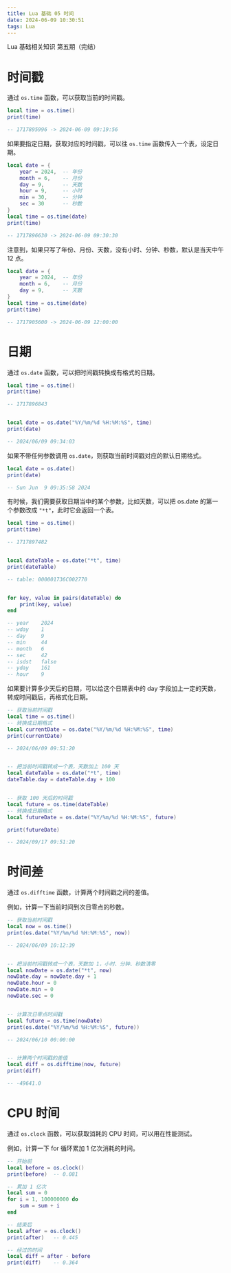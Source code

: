 ```yaml
---
title: Lua 基础 05 时间
date: 2024-06-09 10:30:51
tags: Lua
---
```


Lua 基础相关知识 第五期（完结）

<!--more-->

# 时间戳

通过 `os.time` 函数，可以获取当前的时间戳。

```lua
local time = os.time()
print(time)

-- 1717895996 -> 2024-06-09 09:19:56
```

如果要指定日期，获取对应的时间戳，可以往 `os.time` 函数传入一个表，设定日期。

```lua
local date = {
    year = 2024,  -- 年份
    month = 6,    -- 月份
    day = 9,      -- 天数
    hour = 9,     -- 小时
    min = 30,     -- 分钟
    sec = 30      -- 秒数
}
local time = os.time(date)
print(time)

-- 1717896630 -> 2024-06-09 09:30:30
```

注意到，如果只写了年份、月份、天数，没有小时、分钟、秒数，默认是当天中午 12 点。

```lua
local date = {
    year = 2024,  -- 年份
    month = 6,    -- 月份
    day = 9,      -- 天数
}
local time = os.time(date)
print(time)

-- 1717905600 -> 2024-06-09 12:00:00
```

# 日期

通过 `os.date` 函数，可以把时间戳转换成有格式的日期。

```lua
local time = os.time()
print(time)

-- 1717896843


local date = os.date("%Y/%m/%d %H:%M:%S", time)
print(date)

-- 2024/06/09 09:34:03
```

如果不带任何参数调用 `os.date`，则获取当前时间戳对应的默认日期格式。

```lua
local date = os.date()
print(date)

-- Sun Jun  9 09:35:58 2024
```

有时候，我们需要获取日期当中的某个参数，比如天数，可以把 os.date 的第一个参数改成 `"*t"`，此时它会返回一个表。

```lua
local time = os.time()
print(time)

-- 1717897482


local dateTable = os.date("*t", time)
print(dateTable)

-- table: 000001736C002770


for key, value in pairs(dateTable) do
    print(key, value)
end

-- year    2024
-- wday    1
-- day     9
-- min     44
-- month   6
-- sec     42
-- isdst   false
-- yday    161
-- hour    9
```

如果要计算多少天后的日期，可以给这个日期表中的 day 字段加上一定的天数，转成时间戳后，再格式化日期。

```lua
-- 获取当前时间戳
local time = os.time()
-- 转换成日期格式
local currentDate = os.date("%Y/%m/%d %H:%M:%S", time)
print(currentDate)

-- 2024/06/09 09:51:20


-- 把当前时间戳转成一个表，天数加上 100 天
local dateTable = os.date("*t", time)
dateTable.day = dateTable.day + 100


-- 获取 100 天后的时间戳
local future = os.time(dateTable)
-- 转换成日期格式
local futureDate = os.date("%Y/%m/%d %H:%M:%S", future)

print(futureDate)

-- 2024/09/17 09:51:20
```

# 时间差

通过 `os.difftime` 函数，计算两个时间戳之间的差值。

例如，计算一下当前时间到次日零点的秒数。

```lua
-- 获取当前时间戳
local now = os.time()
print(os.date("%Y/%m/%d %H:%M:%S", now))

-- 2024/06/09 10:12:39


-- 把当前时间戳转成一个表，天数加 1，小时、分钟、秒数清零
local nowDate = os.date("*t", now)
nowDate.day = nowDate.day + 1
nowDate.hour = 0
nowDate.min = 0
nowDate.sec = 0


-- 计算次日零点时间戳
local future = os.time(nowDate)
print(os.date("%Y/%m/%d %H:%M:%S", future))

-- 2024/06/10 00:00:00


-- 计算两个时间戳的差值
local diff = os.difftime(now, future)
print(diff)

-- -49641.0
```

# CPU 时间

通过 `os.clock` 函数，可以获取消耗的 CPU 时间，可以用在性能测试。

例如，计算一下 for 循环累加 1 亿次消耗的时间。

```lua
-- 开始前
local before = os.clock()
print(before)  -- 0.081

-- 累加 1 亿次
local sum = 0
for i = 1, 100000000 do
    sum = sum + i
end

-- 结束后
local after = os.clock()
print(after)   -- 0.445

-- 经过的时间
local diff = after - before
print(diff)    -- 0.364
```
